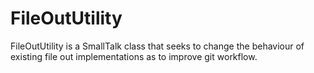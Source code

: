 # FileOutUtility
FileOutUtility is a SmallTalk class that seeks to change the behaviour of existing file out implementations as to improve git workflow.
